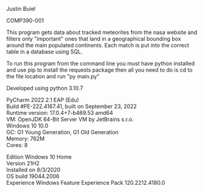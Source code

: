 Justin Buiel 

COMP390-001

This program gets data about tracked meteorites 
from the nasa website and filters only "important" ones
that land in a geographical bounding box around the 
main populated continents. Each match is put into the 
correct table in a database using SQL.

To run this program from the command line you must have 
python installed and use pip to install the requests package
then all you need to do is cd to the file location and run "py main.py"

Developed using python 3.10.7

PyCharm 2022.2.1 EAP (Edu)\
Build #PE-222.4167.41, built on September 23, 2022\
Runtime version: 17.0.4+7-b469.53 amd64\
VM: OpenJDK 64-Bit Server VM by JetBrains s.r.o.\
Windows 10 10.0\
GC: G1 Young Generation, G1 Old Generation\
Memory: 762M\
Cores: 8

Edition	Windows 10 Home\
Version	21H2\
Installed on	‎8/‎3/‎2020\
OS build	19044.2006\
Experience	Windows Feature Experience Pack 120.2212.4180.0
